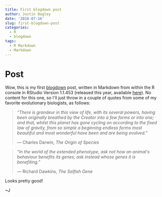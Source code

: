 ```yaml
---
title: First blogdown post
author: Justin Bagley
date: '2018-07-16'
slug: first-blogdown-post
categories:
  - R
  - blogdown
tags:
  - R Markdown
  - Markdown
---
```


# Post

Wow, this is my first [blogdown](https://bookdown.org/yihui/blogdown/) post, written in Markdown from within the R console in RStudio Version 1.1.453 (released this year, available [here](https://www.rstudio.com/products/rstudio/download/)). No content for this one, so I'll just throw in a couple of quotes from some of my favorite evolutionary biologists, as follows:

>_“There is grandeur in this view of life, with its several powers, having been originally breathed by the Creator into a few forms or into one; and that, whilst this planet has gone cycling on according to the fixed law of gravity, from so simple a beginning endless forms most beautiful and most wonderful have been and are being evolved.”_
>
> ― Charles Darwin, _The Origin of Species_


>_"In the world of the extended phenotype, ask not how an animal's behaviour benefits its genes; ask instead whose genes it is benefiting."_
>
> ― Richard Dawkins, _The Selfish Gene_

Looks pretty good!

~J
